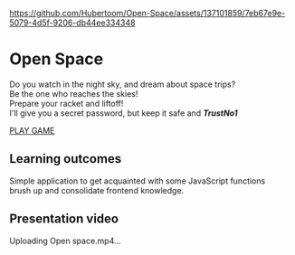 
https://github.com/Hubertoom/Open-Space/assets/137101859/7eb67e9e-5079-4d5f-9206-db44ee334348
# Open Space 

Do you watch in the night sky, and dream about space trips? <br/>
Be the one who reaches the skies! <br/>
Prepare your racket and liftoff! <br/>
I'll give you a secret password, but keep it safe and ***TrustNo1*** <br/>

[PLAY GAME](https://hubertoom.github.io/Open-Space/)
## Learning outcomes
Simple application to get acquainted with some JavaScript functions <br/>
brush up and consolidate frontend knowledge. <br/>

## Presentation video
Uploading Open space.mp4…
